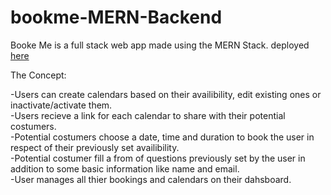 # bookme-MERN-Backend

Booke Me is a full stack web app made using the MERN Stack.
deployed <a href="https://thebookmeproject.netlify.app/">here<a/>

The Concept:

-Users can create calendars based on their availibility, edit existing ones or inactivate/activate them.<br>
-Users recieve a link for each calendar to share with their potential costumers.<br>
-Potential costumers choose a date, time and duration to book the user in respect of their previously set availibility.<br>
-Potential costumer fill a from of questions previously set by the user in addition to some basic information like name and email.<br>
-User manages all thier bookings and calendars on their dahsboard.
